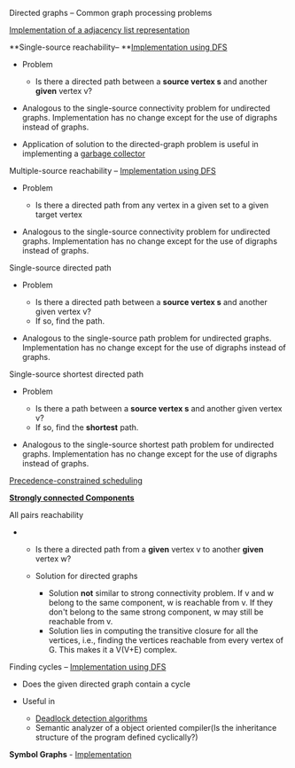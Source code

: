 Directed graphs – Common graph processing problems

[Implementation of a adjacency list
representation](Algorithms,%204th%20Edition%20-%20Sedgewick,%20Wayne/Exercises/Graphs/src/Digraph.java)

**Single-source reachability– **[Implementation using
DFS](Algorithms,%204th%20Edition%20-%20Sedgewick,%20Wayne/Exercises/Graphs/src/DirectedDFS.java)

- Problem

  - Is there a directed path between a **source vertex s** and another
    **given** vertex v?

- Analogous to the single-source connectivity problem for undirected
  graphs. Implementation has no change except for the use of digraphs
  instead of graphs.

- Application of solution to the directed-graph problem is useful in
  implementing a [garbage
  collector](../Compiler%20Design/Automatic%20memory%20management.md)

Multiple-source reachability – [Implementation using
DFS](Algorithms,%204th%20Edition%20-%20Sedgewick,%20Wayne/Exercises/Graphs/src/DirectedDFS.java)

- Problem

  - Is there a directed path from any vertex in a given set to a given
    target vertex

- Analogous to the single-source connectivity problem for undirected
  graphs. Implementation has no change except for the use of digraphs
  instead of graphs.

Single-source directed path

- Problem

  - Is there a directed path between a **source vertex s** and another
    given vertex v?
  - If so, find the path.

- Analogous to the single-source path problem for undirected graphs.
  Implementation has no change except for the use of digraphs instead of
  graphs.

Single-source shortest directed path

- Problem

  - Is there a path between a **source vertex s** and another given
    vertex v?
  - If so, find the **shortest** path.

- Analogous to the single-source shortest path problem for undirected
  graphs. Implementation has no change except for the use of digraphs
  instead of graphs.

[Precedence-constrained
scheduling](Precedence-Constrained%20Scheduling.md)

[**Strongly connected
Components**](Strongly%20connected%20components.md)

All pairs reachability

- - Is there a directed path from a **given** vertex v to another
    **given** vertex w?

  - Solution for directed graphs

    - Solution **not** similar to strong connectivity problem. If v and
      w belong to the same component, w is reachable from v. If they
      don't belong to the same strong component, w may still be
      reachable from v.
    - Solution lies in computing the transitive closure for all the
      vertices, i.e., finding the vertices reachable from every vertex
      of G. This makes it a V(V+E) complex.

Finding cycles – [Implementation using
DFS](Algorithms,%204th%20Edition%20-%20Sedgewick,%20Wayne/Exercises/Graphs/src/DirectedCycleDFS.java)

- Does the given directed graph contain a cycle

- Useful in

  - [Deadlock detection
    algorithms](../Operating%20System/Deadlock%20detection%20and%20recovery.md#Deadlock%20detection%20algorithms)
  - Semantic analyzer of a object oriented compiler(Is the inheritance
    structure of the program defined cyclically?)

**Symbol Graphs** -
[Implementation](Algorithms,%204th%20Edition%20-%20Sedgewick,%20Wayne/Exercises/Graphs/src/StringDigraph.java)
